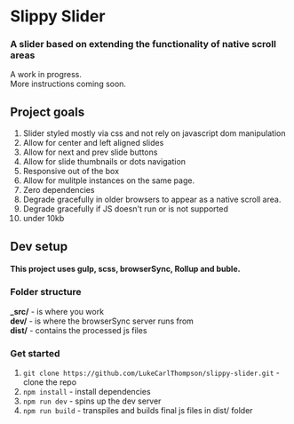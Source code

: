 # Slippy Slider
### A slider based on extending the functionality of native scroll areas

A work in progress.  
More instructions coming soon. 

## Project goals
  1. Slider styled mostly via css and not rely on javascript dom manipulation
  2. Allow for center and left aligned slides
  3. Allow for next and prev slide buttons
  4. Allow for slide thumbnails or dots navigation
  5. Responsive out of the box
  6. Allow for mulitple instances on the same page.
  7. Zero dependencies
  8. Degrade gracefully in older browsers to appear as a native scroll area.
  9. Degrade gracefully if JS doesn't run or is not supported
  10. under 10kb



## Dev setup  
#### This project uses gulp, scss, browserSync, Rollup and buble.

### Folder structure
**_src/** - is where you work  
**dev/** - is where the browserSync server runs from  
**dist/** - contains the processed js files 

### Get started
1. `git clone https://github.com/LukeCarlThompson/slippy-slider.git` - clone the repo
2. `npm install` - install dependencies
3. `npm run dev` - spins up the dev server
4. `npm run build` - transpiles and builds final js files in dist/ folder
